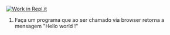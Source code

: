 [![Work in Repl.it](https://classroom.github.com/assets/work-in-replit-14baed9a392b3a25080506f3b7b6d57f295ec2978f6f33ec97e36a161684cbe9.svg)](https://classroom.github.com/online_ide?assignment_repo_id=4785786&assignment_repo_type=AssignmentRepo)
1) Faça um programa que ao ser chamado via browser retorna a mensagem "Hello world !"